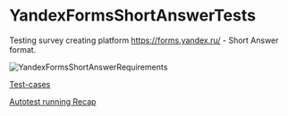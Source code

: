 # YandexFormsShortAnswerTests
Testing survey creating platform https://forms.yandex.ru/ - Short Answer format.

![YandexFormsShortAnswerRequirements](https://user-images.githubusercontent.com/113315852/205401646-6621be20-ba8d-4492-80d6-a2bafbc9757c.png)

[Test-cases](https://github.com/TribalBNS/YandexFormsShortAnswerTests/files/10148001/Test-cases.pdf)

[Autotest running Recap](https://disk.yandex.ru/i/W1cGJfg8B9kycA)
